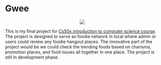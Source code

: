 # Gwee
<html>
 <div align = "center"> 
  <img src = "(/review_post/static/img/Gwee_gwee.png)">
  </div>

This is my final project for [Cs50x,introduction to computer science course](https://learning.edx.org/course/course-v1:HarvardX+CS50+X/home). 
<br>
The project is designed to serve as foodie network in local where admin or users could review any foodie hangout places. The innovative part of the project would be we could check the trending foods based on charisma, promotion places, and food issues all together in one place. The project is still in development phase.

</html>
